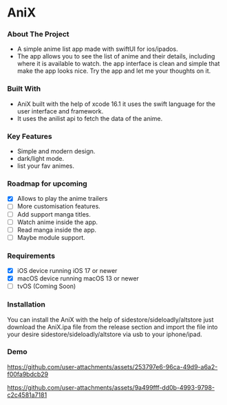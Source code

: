 # AniX
### About The Project
* A simple anime list app made with swiftUI for ios/ipados.
* The app allows you to see the list of anime and their details, including where it is available to watch. the app interface is clean and simple that make the app looks nice. Try the app and let me your thoughts on it.
### Built With
* AniX built with the help of xcode 16.1 it uses the swift language for the user interface and framework.
* It uses the anilist api to fetch the data of the anime.
### Key Features 
* Simple and modern design.
* dark/light mode.
* list your fav animes.

### Roadmap for upcoming
- [X] Allows to play the anime trailers
- [ ] More customisation features.
- [ ]  Add support manga titles.
- [ ]  Watch anime inside the app.
- [ ]  Read manga inside the app.
- [ ]   Maybe module support.

### Requirements
- [X] iOS device running iOS 17 or newer
- [X] macOS device running macOS 13 or newer 
- [ ] tvOS (Coming Soon)

### Installation
You can install the AniX with the help of sidestore/sideloadly/altstore just download the AniX.ipa file from the release section and import the file into your desire sidestore/sideloadly/altstore via usb to your iphone/ipad. 
### Demo

https://github.com/user-attachments/assets/253797e6-96ca-49d9-a6a2-f00fa9bdcb29

https://github.com/user-attachments/assets/9a499fff-dd0b-4993-9798-c2c4581a7181


